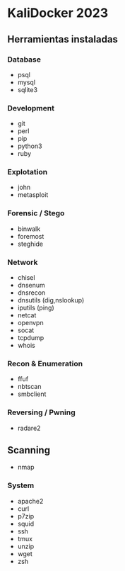 # KaliDocker 2023

## Herramientas instaladas 

### Database
- psql
- mysql
- sqlite3

### Development
- git
- perl 
- pip
- python3
- ruby

### Explotation
- john
- metasploit

### Forensic / Stego
- binwalk
- foremost
- steghide

### Network
- chisel
- dnsenum
- dnsrecon
- dnsutils (dig,nslookup)
- iputils (ping)
- netcat 
- openvpn
- socat
- tcpdump
- whois

### Recon & Enumeration
- ffuf
- nbtscan 
- smbclient

### Reversing / Pwning
- radare2

## Scanning
- nmap

### System
- apache2
- curl
- p7zip
- squid
- ssh
- tmux
- unzip
- wget
- zsh




